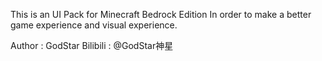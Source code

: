 This is an UI Pack for Minecraft Bedrock Edition
In order to make a better game experience and visual experience.

Author : GodStar
Bilibili : @GodStar神星
